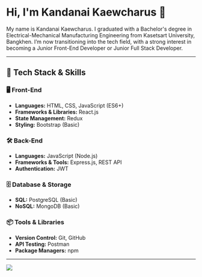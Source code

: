 # **Hi, I'm Kandanai Kaewcharus 👋**  

My name is Kandanai Kaewcharus. I graduated with a Bachelor's degree in Electrical-Mechanical Manufacturing Engineering from Kasetsart University, Bangkhen. I’m now transitioning into the tech field, with a strong interest in becoming a Junior Front-End Developer or Junior Full Stack Developer.  

---

## **🚀 Tech Stack & Skills**  

### **🖥️ Front-End**  
- **Languages:** HTML, CSS, JavaScript (ES6+)  
- **Frameworks & Libraries:** React.js 
- **State Management:** Redux  
- **Styling:** Bootstrap (Basic)  

### **🛠️ Back-End**  
- **Languages:** JavaScript (Node.js)  
- **Frameworks & Tools:** Express.js, REST API  
- **Authentication:** JWT  

### **🗄️ Database & Storage**  
- **SQL:** PostgreSQL (Basic)      
- **NoSQL:** MongoDB  (Basic)  

### **📦 Tools & Libraries**  
- **Version Control:** Git, GitHub  
- **API Testing:** Postman  
- **Package Managers:** npm  

---  

![](https://komarev.com/ghpvc/?username=tickkie788&color=brightgreen&base=10)
